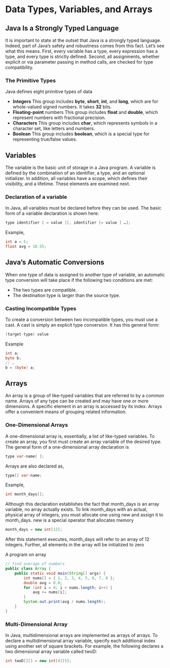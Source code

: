 # Data Types, Variables, and Arrays

## Java Is a Strongly Typed Language

It is important to state at the outset that Java is a strongly typed language.
Indeed, part of Java’s safety and robustness comes from this fact. Let’s see
what this means. First, every variable has a type, every expression has a type,
and every type is strictly defined. Second, all assignments, whether explicit or
via parameter passing in method calls, are checked for type compatibility.

### The Primitive Types

Java defines eight primitive types of data

- **Integers** This group includes **byte**, **short**, **int**, and **long**, which are for
  whole-valued signed numbers. It takes **32** bits.
- **Floating-point** numbers This group includes **float** and **double**, which
  represent numbers with fractional precision.
- **Characters** This group includes **char**, which represents symbols in a
  character set, like letters and numbers.
- **Boolean** This group includes **boolean**, which is a special type for
  representing true/false values.

## Variables

The variable is the basic unit of storage in a Java program. A variable is
defined by the combination of an identifier, a type, and an optional initializer.
In addition, all variables have a scope, which defines their visibility, and a
lifetime. These elements are examined next.

### Declaration of a variable

In Java, all variables must be declared before they can be used. The basic form
of a variable declaration is shown here:

```java
type identifier [ = value ][, identifier [= value ] …];
```

Example,

```java
int a = 5;
float avg = 10.55;
```

## Java’s Automatic Conversions

When one type of data is assigned to another type of variable, an automatic
type conversion will take place if the following two conditions are met:

- The two types are compatible.
- The destination type is larger than the source type.

### Casting Incompatible Types

To create a conversion between two incompatible types, you must use a cast.
A cast is simply an explicit type conversion. It has this general form:

```java
(target-type) value
```

Example

```java
int a;
byte b;
// …
b = (byte) a;
```

## Arrays

An array is a group of like-typed variables that are referred to by a common
name. Arrays of any type can be created and may have one or more dimensions.
A specific element in an array is accessed by its index. Arrays offer a
convenient means of grouping related information.

### One-Dimensional Arrays

A one-dimensional array is, essentially, a list of like-typed variables. To create
an array, you first must create an array variable of the desired type. The general
form of a one-dimensional array declaration is

```java
type var-name[ ];
```

Arrays are also declared as,

```java
type[] var-name;
```

Example,

```java
int month_days[];
```

Although this declaration establishes the fact that month_days is an array
variable, no array actually exists. To link month_days with an actual, physical
array of integers, you must allocate one using new and assign it to
month_days. new is a special operator that allocates memory

```java
month_days = new int[12];
```

After this statement executes, month_days will refer to an array of 12 integers.
Further, all elements in the array will be initialized to zero

A program on array

```java
// find average of numbers
public class Array {
    public static void main(String[] args) {
        int nums[] = { 1, 2, 3, 4, 5, 6, 7, 8 };
        double avg = 0.0;
        for (int i = 0; i < nums.length; i++) {
            avg += nums[i];
        }
        System.out.print(avg / nums.length);
    }
}
```

### Multi-Dimensional Array

In Java, multidimensional arrays are implemented as arrays of arrays. To
declare a multidimensional array variable, specify each additional index using
another set of square brackets. For example, the following declares a two dimensional array variable called twoD:

```java
int twoD[][] = new int[4][5];
```
